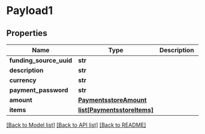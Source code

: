 # Payload1

## Properties
Name | Type | Description | Notes
------------ | ------------- | ------------- | -------------
**funding_source_uuid** | **str** |  | [optional] 
**description** | **str** |  | [optional] 
**currency** | **str** |  | [optional] 
**payment_password** | **str** |  | [optional] 
**amount** | [**PaymentsstoreAmount**](PaymentsstoreAmount.md) |  | [optional] 
**items** | [**list[PaymentsstoreItems]**](PaymentsstoreItems.md) |  | [optional] 

[[Back to Model list]](../README.md#documentation-for-models) [[Back to API list]](../README.md#documentation-for-api-endpoints) [[Back to README]](../README.md)


